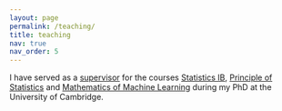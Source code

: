 ```yaml
---
layout: page
permalink: /teaching/
title: teaching
nav: true
nav_order: 5
---
```


I have served as a [supervisor](https://www.maths.cam.ac.uk/internal/teaching/supervising) for the courses [Statistics IB](https://www.dpmms.cam.ac.uk/study/#PartIB), [Principle of Statistics](https://www.dpmms.cam.ac.uk/study/#PartII) and 
[Mathematics of Machine Learning](https://www.dpmms.cam.ac.uk/study/#PartII) during my PhD at the University of Cambridge.




